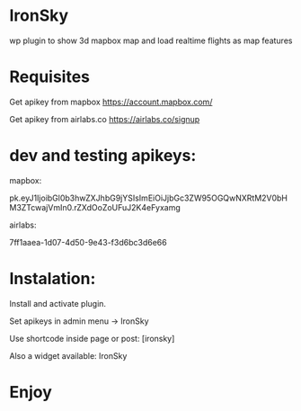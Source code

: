 # IronSky

wp plugin to show 3d mapbox map and load realtime flights as map features

# Requisites

Get apikey from mapbox
https://account.mapbox.com/

Get apikey from airlabs.co
https://airlabs.co/signup

# dev and testing apikeys:

mapbox: 

pk.eyJ1IjoibGl0b3hwZXJhbG9jYSIsImEiOiJjbGc3ZW95OGQwNXRtM2V0bHM3ZTcwajVmIn0.rZXdOoZoUFuJ2K4eFyxamg

airlabs:

7ff1aaea-1d07-4d50-9e43-f3d6bc3d6e66

# Instalation:

Install and activate plugin.

Set apikeys in admin menu -> IronSky

Use shortcode inside page or post: [ironsky]

Also a widget available: IronSky

# Enjoy
